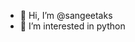 - 👋 Hi, I’m @sangeetaks
- 👀 I’m interested in  python


<!---
sangeetaks/sangeetaks is a ✨ special ✨ repository because its `README.md` (this file) appears on your GitHub profile.
You can click the Preview link to take a look at your changes.
--->
